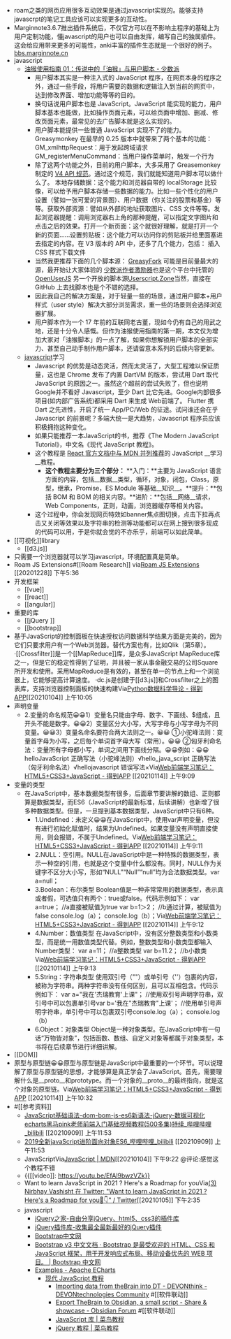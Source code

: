 - roam之类的网页应用很多互动效果是通过javascript实现的。能够支持javascrpt的笔记工具应该可以实现更多的互动性。
-  Marginnote3.6.7推出插件系统后，不仅官方可以在不影响主程序的基础上为用户定制功能，懂javascript的用户也可以自由发挥，编写自己的独属插件。这会给应用带来更多的可能性，anki丰富的插件生态就是一个很好的例子。  [bbs.marginnote.cn](https://bbs.marginnote.cn/t/topic/6246/1)
- javascript
    - [油猴使用指南 01：传说中的「油猴」与用户脚本 - 少数派](https://sspai.com/post/68574)
        - 用户脚本其实是一种注入式的 JavaScript 程序，在网页本身的程序之外，通过一些手段，将用户需要的数据和逻辑注入到当前的网页中，达到修改界面、增加功能等等的目的。
        - 换句话说用户脚本也是 JavaScript。JavaScript 能实现的能力，用户脚本基本也能做，比如操作页面元素，可以给页面中增加、删减、修改页面元素，最常见的去广告脚本就是这么实现的。
        - 用户脚本能提供一些普通 JavaScript 实现不了的能力。Greasymonkey 在最早的 0.25 版本中就带来了两个基本的功能： GM_xmlhttpRequest：用于发起跨域请求GM_registerMenuCommand：当用户操作菜单时，触发一个行为
        - 除了这两个功能之外，目前的用户脚本，大多采用了 Greasemonkey 制定的 [V4 API 规范](https://wiki.greasespot.net/Greasemonkey_Manual:API)。通过这个规范，我们就能知道用户脚本可以做什么了。 本地存储数据：这个能力和浏览器自带的 localStorage 比较像，可以给予用户脚本存储一些数据的能力。比如一些个性化的用户设置（譬如一张可爱的背景图）、用户数据（你关注的股票和基金）等等。获取外部资源：譬如从外部的地址获取图片、CSS 文件等等。发起浏览器提醒：调用浏览器右上角的那种提醒，可以指定文字图片和点击之后的效果。打开一个新页面：这个就很好理解，就是打开一个新的页面……设置剪贴板：这个能力可以访问你的剪贴板并给里面塞进去指定的内容。在 V3 版本的 API 中，还多了几个能力，包括： 插入 CSS 样式下载文件
        - 当然我更推荐下面的几个脚本源： [GreasyFork](https://greasyfork.org/) 可能是目前量最大的源，最开始让大家体验的 [少数派作者激励器](https://wvsjslugj8.feishu.cn/docs/%28https://greasyfork.org/zh-CN/scripts/429067-%E5%B0%91%E6%95%B0%E6%B4%BE%E4%BD%9C%E8%80%85%E6%BF%80%E5%8A%B1%E5%99%A8)也是这个平台中托管的[OpenUserJS](https://openuserjs.org/) 另一个开放的脚本源[Userscript.Zone](https://www.userscript.zone/)当然，直接在 GitHub 上去找脚本也是个不错的选择。
        - 因此我自己的解决方案是，对于轻量一些的场景，通过用户脚本+用户样式（user style）解决大部分浏览需求，重一些的场景则会选择浏览器扩展。
        - 用户脚本作为一个 17 年前的互联网老古董，现如今仍有自己的用武之地，还是十分令人感慨。但作为油猴使用指南的第一期，本文仅为增加大家对「油猴脚本」的一点了解，如果你想解锁用户脚本的全部实力、甚至自己动手制作用户脚本，还请留意本系列的后续内容更新。
    - [javascript](https://www.zhihu.com/search?type=content&q=javascript)学习
        - Javascript 的优势是动态灵活，然而太灵活了，大型工程难以保证质量，这也是 Chrome 发布了内置 DartVM 的版本，尝试用 Dart 取代 JavaScript 的原因之一。虽然这个超前的尝试失败了，但也说明Google并不看好 Javascript，至少 Dart 比它先进。Google内部很多项目(如内部广告系统)都采用 Dart 来生成 Web前端了。 Flutter 携 Dart 之先进性，开启了统一 App/PC/Web 的征途。试问谁还会在乎 Javascript 的前景呢？多端大统一是大趋势，Javascript 程序员应该积极拥抱这种变化。
        - 如果只能推荐一本JavaScript的书，推荐《The Modern JavaScript Tutorial》，中文名《现代 JavaScript 教程》。
        - 这个教程是 [React 官方文档中与 MDN 并列推荐](https://link.zhihu.com/?target=https%3A//zh-hans.reactjs.org/docs/getting-started.html%23javascript-resources)的 JavaScript __学习__教程。
            - **这个教程主要分为三个部分：** **入门：**主要为 JavaScript 语言方面的内容，包括__数据__类型，循环，对象，闭包，Class，原型，继承，Promise，ES Module 等基础__知识__。**提升：**包括 BOM 和 BOM 的相关内容。**进阶：**包括__网络__请求，Web Components，正则，动画，浏览器缓存等相关内容。
        - 这个过程中，你会发现网页特效如banner焦点图切换，点击下拉再点击又关闭等效果以及字符串的检测等功能都可以在网上搜到很多现成的代码可以用，于是你就会觉的不亦乐乎，前端可以如此简单。
- [[可视化]]library
    - [[d3.js]]
- 只需要一个浏览器就可以学习javascript，环境配置真是简单。
-  Roam JS Extensions#[[Roam Research]]
  via[Roam JS Extensions](https://roam.davidvargas.me/)
  [[20201228]] 下午5:36
- 开发框架
    - [[vue]]
    - [[react]]
    - [[angular]]
- 重要的库
    - [[jQuery ]]
    - [[bootstrap]]
- 基于JavaScript的控制面板在快速授权访问数据科学结果方面是完美的，因为它们只要求用户有一个Web浏览器。替代方案也有，比如Qlik（第5章）。
  ·[[Crossfilter]]是一个[[MapReduce]]库，是众多JavaScript MapReduce库之一，但是它的稳定性得到了证明，并且被一家从事金融交易的公司Square所开发和使用。采用MapReduce是有效的，甚至在单一的节点上和一个浏览器上，它能够提高计算速度。
  ·dc.js是创建于[[d3.js]]和Crossfilter之上的图表库，支持浏览器控制面板的快速构建Via[Python数据科学导论 - 得到APP](https://www.dedao.cn/reader?id=V5R16yPmaYOMqGRAv82jkX4KDe175w7VJa3rbx6pNgznl9VZPLJQyEBodb89mqoO)[[20210104]] 上午10:05
- 声明变量
    - 2.变量的命名规范😀😀1）变量名只能由字母、数字、下画线、$组成，且开头不能是数字。😀😀2）变量区分大小写，大写字母与小写字母为不同变量。😀😀3）变量名命名要符合两大法则之一。😀😀
      ①小驼峰法则：变量首字母为小写，之后每个单词首字母大写（常用）。😀😀
      ②匈牙利命名法：变量所有字母都小写，单词之间用下画线分隔。😀😀例如：😀😀helloJavaScript  正确写法（小驼峰法则）√hello_java_script  正确写法（匈牙利命名法）√hellojavascript  错误写法×Via[Web前端学习笔记：HTML5+CSS3+JavaScript - 得到APP](https://www.dedao.cn/reader?id=L5BbmPyQPrjybo2eO1GvAmNJnlYxV0Rq59w8XDBK9qZpgkRELd75z4Ma6oDRrqjY) [[20210114]] 上午9:09
- 变量的类型
    - 在JavaScript中，基本数据类型有很多，后面章节要讲解的数组、正则都算是数据类型，而ES6（JavaScript的最新标准，后续讲解）也新增了很多种数据类型。但是，一旦提到基本数据类型，JavaScript中只有6种。
        - 1.Undefined：未定义😀😀在JavaScript中，使用var声明变量，但没有进行初始化赋值时，结果为Undefined。如果变量没有声明直接使用，则会报错，不属于Undefined。Via[Web前端学习笔记：HTML5+CSS3+JavaScript - 得到APP](https://www.dedao.cn/reader?id=L5BbmPyQPrjybo2eO1GvAmNJnlYxV0Rq59w8XDBK9qZpgkRELd75z4Ma6oDRrqjY) [[20210114]] 上午9:11
        - 2.NULL：空引用。NULL在JavaScript中是一种特殊的数据类型，表示一种空的引用，也就是这个变量中什么都没有。同时，NULL作为关键字不区分大小写，形如“NULL”“Null”“null”均为合法数据类型。var a=null；
        - 3.Boolean：布尔类型
          Boolean值是一种非常常用的数据类型，表示真或者假，可选值只有两个：true或false。代码示例如下：
          var a=true；  //a直接被赋值为true
          var b=1＞2；  //b通过计算，被赋值为false
          console.log（a）；
          console.log（b）；Via[Web前端学习笔记：HTML5+CSS3+JavaScript - 得到APP](https://www.dedao.cn/reader?id=L5BbmPyQPrjybo2eO1GvAmNJnlYxV0Rq59w8XDBK9qZpgkRELd75z4Ma6oDRrqjY) [[20210114]] 上午9:12
        - 4.Number：数值类型
          在JavaScript中，没有区分整数类型和小数类型，而是统一用数值类型代替。例如，整数类型和小数类型都输入Number类型：
          var a=11；  //a整数类型
          var b=11.2；  //b小数类Via[Web前端学习笔记：HTML5+CSS3+JavaScript - 得到APP](https://www.dedao.cn/reader?id=L5BbmPyQPrjybo2eO1GvAmNJnlYxV0Rq59w8XDBK9qZpgkRELd75z4Ma6oDRrqjY) [[20210114]] 上午9:13
        - 5.String：字符串类型
          使用双引号（""）或单引号（''）包裹的内容，被称为字符串。两种字符串没有任何区别，且可以互相包含。代码示例如下：
          var a="我在'杰瑞教育'上课"；  //使用双引号声明字符串，双引号中可以包裹单引号var b='我在"杰瑞教育"上课'；  //使用单引号声明字符串，单引号中可以包裹双引号console.log（a）；
          console.log（b）
        - 6.Object：对象类型
          Object是一种对象类型。在JavaScript中有一句话“万物皆对象”，包括函数、数组、自定义对象等都属于对象类型，本书将在后续章节进行详细讲解。
- [[DOM]]
- 原型与原型链😀😀原型与原型链是JavaScript中最重要的一个环节。可以说理解了原型与原型链的思想，才能够算是真正学会了JavaScript。首先，需要理解什么是__proto__和prototype。而一个对象的__proto__的最终指向，就是这个对象的原型链。Via[Web前端学习笔记：HTML5+CSS3+JavaScript - 得到APP](https://www.dedao.cn/reader?id=L5BbmPyQPrjybo2eO1GvAmNJnlYxV0Rq59w8XDBK9qZpgkRELd75z4Ma6oDRrqjY) [[20210114]] 上午10:32
- #[[参考资料]]
    - [JavaScript基础语法-dom-bom-js-es6新语法-jQuery-数据可视化echarts黑马pink老师前端入门基础视频教程(500多集)持续_哔哩哔哩_bilibili](https://www.bilibili.com/video/BV1Sy4y1C7ha?p=456) [[20210909]] 上午11:53
    - [2019全新javaScript进阶面向对象ES6_哔哩哔哩_bilibili](https://www.bilibili.com/video/BV1Kt411w7MP?p=10) [[20210909]] 上午11:53
    - JavaScriptVia[JavaScript | MDN](https://developer.mozilla.org/zh-CN/docs/Web/JavaScript)[[20210104]] 下午9:22 @评论:感觉这个教程不错
    - {{[[video]]: https://youtu.be/EfAl9bwzVZk}}
    - Want to learn JavaScript in 2021 ?
      Here's a Roadmap for youVia[(3) Nirbhay Vashisht 在 Twitter: "Want to learn JavaScript in 2021 ? Here's a Roadmap for you🧵👇" / Twitter](https://twitter.com/nirbhayvashisht/status/1346332985369378817)[[20210105]] 下午2:35
    - javascript
        - [jQuery之家-自由分享jQuery、html5、css3的插件库](http://www.htmleaf.com/)
        - [jQuery插件库-收集最全最新最好的jQuery插件](https://www.jq22.com/)
        - [Bootstrap中文网](https://www.bootcss.com/)
        - [Bootstrap v3 中文文档 · Bootstrap 是最受欢迎的 HTML、CSS 和 JavaScript 框架，用于开发响应式布局、移动设备优先的 WEB 项目。 | Bootstrap 中文网](https://v3.bootcss.com/)
        - [Examples - Apache ECharts](https://echarts.apache.org/examples/zh/index.html#chart-type-line)
            - [现代 JavaScript 教程](https://zh.javascript.info/)
                - [Importing data from theBrain into DT - DEVONthink - DEVONtechnologies Community](https://discourse.devontechnologies.com/t/importing-data-from-thebrain-into-dt/57007/31) #[[软件联动]]
                - [Export TheBrain to Obsidian, a small script - Share & showcase - Obsidian Forum](https://forum.obsidian.md/t/export-thebrain-to-obsidian-a-small-script/6641/3) #[[软件联动]]
                - [JavaScript 库 | 菜鸟教程](https://www.runoob.com/js/js-libraries.html)
                - [jQuery 教程 | 菜鸟教程](https://www.runoob.com/jquery/jquery-tutorial.html)
